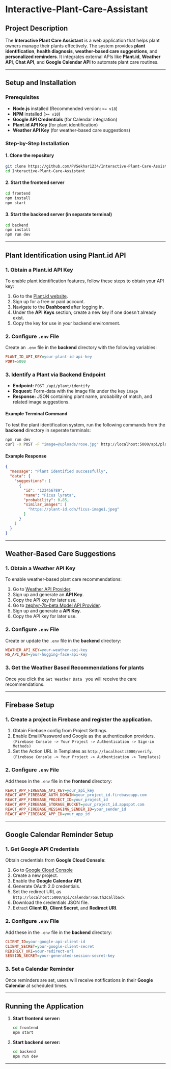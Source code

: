 # Interactive-Plant-Care-Assistant

## Project Description

The **Interactive Plant Care Assistant** is a web application that helps plant owners manage their plants effectively. The system provides **plant identification**, **health diagnosis**, **weather-based care suggestions**, and **personalized reminders**. It integrates external APIs like **Plant.id**, **Weather API**, **Chat API**, and **Google Calendar API** to automate plant care routines.

---

## Setup and Installation

### Prerequisites

- **Node.js** installed (Recommended version: `>= v18`)
- **NPM** installed (`>= v10`)
- **Google API Credentials** (for Calendar integration)
- **Plant.id API Key** (for plant identification)
- **Weather API Key** (for weather-based care suggestions)

### Step-by-Step Installation

#### 1. Clone the repository

```bash
git clone https://github.com/PVSekhar1234/Interactive-Plant-Care-Assistant.git
cd Interactive-Plant-Care-Assistant
```

#### 2. Start the frontend server

```bash
cd frontend
npm install
npm start
```

#### 3. Start the backend server (in separate terminal)

```bash
cd backend
npm install
npm run dev
```

---

## Plant Identification using Plant.id API

### 1. Obtain a Plant.id API Key

To enable plant identification features, follow these steps to obtain your API key:

1. Go to the [Plant.id website](https://web.plant.id/plant-identification-api/).
2. Sign up for a free or paid account.
3. Navigate to the **Dashboard** after logging in.
4. Under the **API Keys** section, create a new key if one doesn't already exist.
5. Copy the key for use in your backend environment.

### 2. Configure `.env` File

Create an `.env` file in the **backend** directory with the following variables:

```ini
PLANT_ID_API_KEY=your-plant-id-api-key
PORT=5000
```

### 3. Identify a Plant via Backend Endpoint

- **Endpoint:** `POST /api/plant/identify`
- **Request:** Form-data with the image file under the key `image`
- **Response:** JSON containing plant name, probability of match, and related image suggestions.

#### Example Terminal Command

To test the plant identification system, run the following commands from the **backend** directory in seperate terminals:

```bash
npm run dev
curl -X POST -F "image=@uploads/rose.jpg" http://localhost:5000/api/plant/identify
```

#### Example Response

```json
{
  "message": "Plant identified successfully",
  "data": {
    "suggestions": [
      {
        "id": "123456789",
        "name": "Ficus lyrata",
        "probability": 0.85,
        "similar_images": [
          "https://plant-id.cdn/ficus-image1.jpeg"
        ]
      }
    ]
  }
}
```

---

## Weather-Based Care Suggestions

### 1. Obtain a Weather API Key

To enable weather-based plant care recommendations:

1. Go to [Weather API Provider](https://openweathermap.org/api).
2. Sign up and generate an **API Key**.
3. Copy the API key for later use.
4. Go to [zephyr-7b-beta Model API Provider](https://huggingface.co/).
5. Sign up and generate a **API Key**.
6. Copy the API key for later use.

### 2. Configure `.env` File

Create or update the `.env` file in the **backend** directory:

```ini
WEATHER_API_KEY=your-weather-api-key
HG_API_KEY=your-hugging-face-api-key
```

### 3. Get the Weather Based Recommendations for plants

Once you click the ```Get Weather Data ``` you will receive the care recommendations.

---

## Firebase Setup

### 1. Create a project in Firebase and register the application.

1. Obtain Firebase config from Project Settings.
2. Enable Email/Password and Google as the authentication providers. `(Firebase Console -> Your Project -> Authentication -> Sign-in Methods)`
3. Set the Action URL in Templates as `http://localhost:3000/verify`. `(Firebase Console -> Your Project -> Authentication -> Templates)`

### 2. Configure `.env` File

Add these in the  `.env` file in the **frontend** directory:

```ini
REACT_APP_FIREBASE_API_KEY=your_api_key 
REACT_APP_FIREBASE_AUTH_DOMAIN=your_project_id.firebaseapp.com
REACT_APP_FIREBASE_PROJECT_ID=your_project_id
REACT_APP_FIREBASE_STORAGE_BUCKET=your_project_id.appspot.com
REACT_APP_FIREBASE_MESSAGING_SENDER_ID=your_sender_id
REACT_APP_FIREBASE_APP_ID=your_app_id
```

---

## Google Calendar Reminder Setup

### 1. Get Google API Credentials

Obtain credentials from **Google Cloud Console**:

1. Go to [Google Cloud Console](https://console.cloud.google.com/)
2. Create a new project.
3. Enable the **Google Calendar API**.
4. Generate OAuth 2.0 credentials.
5. Set the redirect URL as `http://localhost:5000/api/calendar/oauth2callback`
6. Download the credentials JSON file.
7. Extract **Client ID**, **Client Secret**, and **Redirect URI**.

### 2. Configure `.env` File

Add these in the `.env` file in the **backend** directory:

```ini
CLIENT_ID=your-google-api-client-id
CLIENT_SECRET=your-google-client-secret
REDIRECT_URI=your-redirect-url
SESSION_SECRET=your-generated-session-secret-key
```

### 3. Set a Calendar Reminder

Once reminders are set, users will receive notifications in their **Google Calendar** at scheduled times.

---

## Running the Application

1. **Start frontend server:**
   ```bash
   cd frontend
   npm start
   ```
2. **Start backend server:**
   ```bash
   cd backend
   npm run dev
   ```

---
